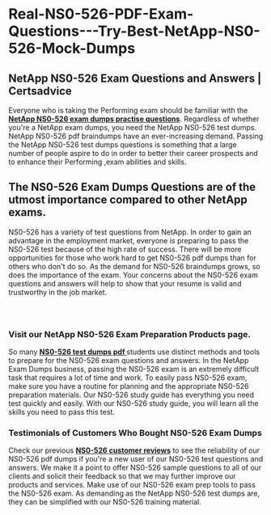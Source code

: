# Real-NS0-526-PDF-Exam-Questions---Try-Best-NetApp-NS0-526-Mock-Dumps
<h2><strong>NetApp NS0-526 Exam Questions and Answers | Certsadvice</strong></h2> <p>Everyone who is taking the Performing exam should be familiar with the <a href="http://www.certsadvice.com/netapp/ns0-526-practice-questions"><strong>NetApp NS0-526 exam dumps practise questions</strong></a>. Regardless of whether you&#39;re a NetApp exam dumps, you need the NetApp NS0-526 test dumps. NetApp NS0-526 pdf braindumps have an ever-increasing demand. Passing the NetApp NS0-526 test dumps questions is something that a large number of people aspire to do in order to better their career prospects and to enhance their Performing ,exam abilities and skills.</p> <h2><strong>The NS0-526 Exam Dumps Questions are of the utmost importance compared to other NetApp exams.</strong></h2> <p>NS0-526 has a variety of test questions from NetApp. In order to gain an advantage in the employment market, everyone is preparing to pass the NS0-526 test because of the high rate of success. There will be more opportunities for those who work hard to get NS0-526 pdf dumps than for others who don&#39;t do so. As the demand for NS0-526 braindumps grows, so does the importance of the exam. Your concerns about the NS0-526 exam questions and answers will help to show that your resume is valid and trustworthy in the job market.</p> <p><a href="http://www.certsadvice.com/netapp/ns0-526-practice-questions" style="display: block; padding: 1em 0; text-align: center; "><img alt="" src="https://1.bp.blogspot.com/-RUOr8Wn-CRk/YUYAxC8kcHI/AAAAAAAAAnw/F7BbdI3tw8QDj5z8iX0vQAioQzKiUxduwCLcBGAsYHQ/s0/unnamed.jpg" /></a></p> <h3><strong>Visit our NetApp NS0-526 Exam Preparation Products page.</strong></h3> <p>So many <a href="http://www.certsadvice.com/netapp/ns0-526-practice-questions"><strong>NS0-526 test dumps pdf </strong></a>students use distinct methods and tools to prepare for the NS0-526 exam questions and answers. In the NetApp Exam Dumps business, passing the NS0-526 exam is an extremely difficult task that requires a lot of time and work. To easily pass NS0-526 exam, make sure you have a routine for planning and the appropriate NS0-526 preparation materials. Our NS0-526 study guide has everything you need test quickly and easily. With our NS0-526 study guide, you will learn all the skills you need to pass this test.</p> <h3><strong>Testimonials of Customers Who Bought NS0-526 Exam Dumps</strong></h3> <p>Check our previous <a href="http://www.certsadvice.com/netapp/ns0-526-practice-questions"><strong>NS0-526 customer reviews</strong></a> to see the reliability of our NS0-526 pdf dumps if you&#39;re a new user of our NS0-526 test questions and answers. We make it a point to offer NS0-526 sample questions to all of our clients and solicit their feedback so that we may further improve our products and services. Make use of our NS0-526 exam prep tools to pass the NS0-526 exam. As demanding as the NetApp NS0-526 test dumps are, they can be simplified with our NS0-526 training material.</p>
